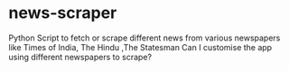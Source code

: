 # news-scraper
Python Script to fetch or scrape different news from various newspapers like Times of India, The Hindu ,The Statesman
Can I customise the app using different newspapers to scrape?
